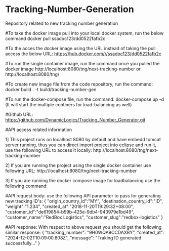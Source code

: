 # Tracking-Number-Generation
Repository related to new tracking number generation

#To take the docker image pull into your local docker system, run the below command
docker pull ssadoc123/dd0522fafb2c

#To the acces the docker image using the URL instead of taking the pull access the below URL: https://hub.docker.com/r/ssadoc123/dd0522fafb2c

#To run the single container image, run the command once you pulled the docker image http://localhost:8080/tng/next-tracking-number or http://localhost:8080/tng/<pulled-docker-image-id>

#To create new image file from the code repository, run the command: docker build . -t build/tracking-number-gen 

#To run the docker-compose file, run the command: docker-compose up -d (It will start the multiple continers for load-balancing as well)

#Github URL: https://github.com/DynamicLogics/Tracking_Number_Generator.git


#API access related information

1] This project runs on localhost 8080 by default and have embedd tomcat server running, thus you can direct import project into eclipse and run it, use the following URL to access it locally:
http://localhost:8080/tng/next-tracking-number

2] If you are running the project using the single docker container use following URL:
http://localhost:8080/tng/next-tracking-number

3] If you are running the docker compose image for loadbalancing use the following command:


#API request body:
use the following API parameter to pass for generating new tracking ID's:
{
	"origin_country_id":"MY",
	"destination_country_id":"ID",
	"weight":"1.234",
	"created_at":"2018-11-20T19:29:32+08:00",
	"customer_id":"de619854-b59b-425e-9db4-943979e1bd49",
	"customer_name":"RedBox Logistics",
	"customer_slug":"redbox-logistics"
}

#API response:
With respect to above request you should get the following similar response:
{
    "tracking_number": "9H0WQA9CCDAXRY",
    "created_at": "2024-12-02T10:09:00.808Z",
    "message": "Traking ID generated successfully..."
}
